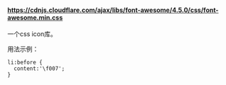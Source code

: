 #### <https://cdnjs.cloudflare.com/ajax/libs/font-awesome/4.5.0/css/font-awesome.min.css>

一个css icon库。

用法示例：

```
li:before {
  content:'\f007';
}
```